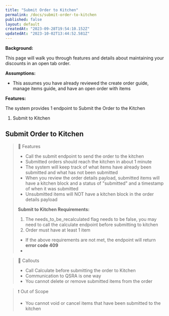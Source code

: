 ```yaml
---
title: "Submit Order to Kitchen"
permalink: /docs/submit-order-to-kitchen
published: false
layout: default
createdAt: "2023-09-28T19:54:10.152Z"
updatedAt: "2023-10-02T13:44:52.581Z"
---
```

**Background:**

This page will walk you through features and details about maintaining your discounts in an open tab order.

**Assumptions:**

- This assumes you have already reviewed the create order guide, manage items guide, and have an open order with items

**Features:**

The system provides 1 endpoint to Submit the Order to the Kitchen

1. Submit to Kitchen  

## Submit Order to Kitchen

> 📘 Features
> 
> - Call the submit endpoint to send the order to the kitchen
> - Submitted orders should reach the kitchen in about 1 minute
> - The system will keep track of what items have already been submitted and what has not been submitted
> - When you review the order details payload, submitted items will have a kitchen block and a status of "submitted" and a timestamp of when it was submitted
> - Unsubmitted items will NOT have a kitchen block in the order details payload
> 
> **Submit to Kitchen Requirements:**
> 
> 1. The needs_to_be_recalculated flag needs to be false, you may need to call the calculate endpoint before submitting to kitchen
> 2. Order must have at least 1 item 
> 
> - If the above requirements are not met, the endpoint will return **error code 409**
> -

> 🚧 Callouts
> 
> - Call Calculate before submitting the order to Kitchen
> - Communication to QSRA is one way
> - You cannot delete or remove submitted items from the order
> 
> 

> ❗️ Out of Scope
> 
> - You cannot void or cancel items that have been submitted to the kitchen
